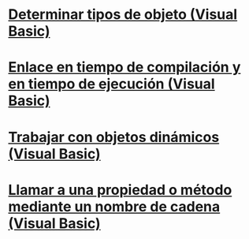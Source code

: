 # [Determinar tipos de objeto (Visual Basic)](determining-object-type.md)
# [Enlace en tiempo de compilación y en tiempo de ejecución (Visual Basic)](early-and-late-binding.md)
# [Trabajar con objetos dinámicos (Visual Basic)](working-with-dynamic-objects.md)
# [Llamar a una propiedad o método mediante un nombre de cadena (Visual Basic)](calling-a-property-or-method-using-a-string-name.md)
